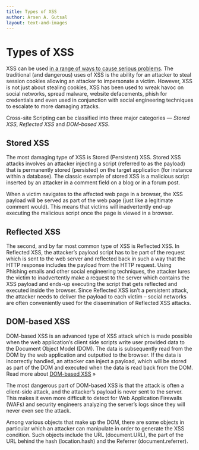 ```yaml
---
title: Types of XSS
author: Arsen A. Gutsal
layout: text-and-images
---
```


**Types of XSS**
================

XSS can be used [in a range of ways to cause serious
problems](http://www.acunetix.com/websitesecurity/cross-site-scripting/).
The traditional (and dangerous) uses of XSS is the ability for an
attacker to steal session cookies allowing an attacker to impersonate a
victim. However, XSS is not just about stealing cookies, XSS has been
used to wreak havoc on social networks, spread malware, website
defacements, phish for credentials and even used in conjunction with
social engineering techniques to escalate to more damaging attacks.

Cross-site Scripting can be classified into three major categories —
*Stored XSS*, *Reflected XSS* and *DOM-based XSS*.

**Stored XSS**
--------------

The most damaging type of XSS is Stored (Persistent) XSS. Stored XSS
attacks involves an attacker injecting a script (referred to as the
payload) that is permanently stored (persisted) on the target
application (for instance within a database). The classic example of
stored XSS is a malicious script inserted by an attacker in a comment
field on a blog or in a forum post.

When a victim navigates to the affected web page in a browser, the XSS
payload will be served as part of the web page (just like a legitimate
comment would). This means that victims will inadvertently end-up
executing the malicious script once the page is viewed in a browser.

**Reflected XSS**
-----------------

The second, and by far most common type of XSS is Reflected XSS. In
Reflected XSS, the attacker’s payload script has to be part of the
request which is sent to the web server and reflected back in such a way
that the HTTP response includes the payload from the HTTP request. Using
Phishing emails and other social engineering techniques, the attacker
lures the victim to inadvertently make a request to the server which
contains the XSS payload and ends-up executing the script that gets
reflected and executed inside the browser. Since Reflected XSS isn’t a
persistent attack, the attacker needs to deliver the payload to each
victim – social networks are often conveniently used for the
dissemination of Reflected XSS attacks.

**DOM-based XSS**
-----------------

DOM-based XSS is an advanced type of XSS attack which is made possible
when the web application’s client side scripts write user provided data
to the Document Object Model (DOM). The data is subsequently read from
the DOM by the web application and outputted to the browser. If the data
is incorrectly handled, an attacker can inject a payload, which will be
stored as part of the DOM and executed when the data is read back from
the DOM. Read more about [DOM-based
XSS](https://www.acunetix.com/blog/articles/dom-xss-explained/) »

The most dangerous part of DOM-based XSS is that the attack is often a
client-side attack, and the attacker’s payload is never sent to the
server. This makes it even more difficult to detect for Web Application
Firewalls (WAFs) and security engineers analyzing the server’s logs
since they will never even see the attack.

Among various objects that make up the DOM, there are some objects in
particular which an attacker can manipulate in order to generate the XSS
condition. Such objects include the URL (document.URL), the part of the
URL behind the hash (location.hash) and the Referrer
(document.referrer).
